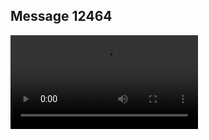 ## Message 12464



![Video](https://data.iron-swords.co.il/2024/October/11/https://data.iron-swords.co.il/2024/October/11/12464/12464_media.mp4)
